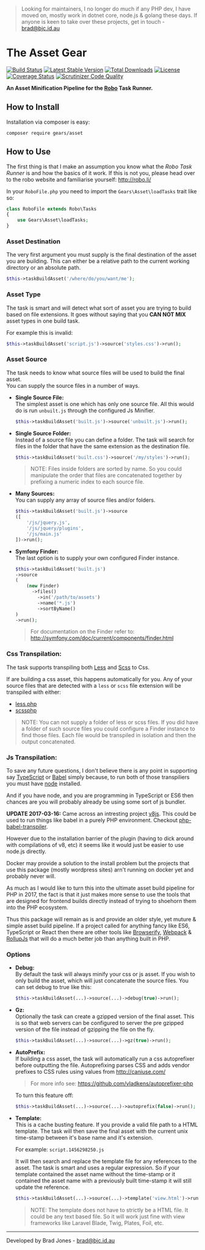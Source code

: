 > Looking for maintainers, I no longer do much if any PHP dev, I have moved on, mostly work in dotnet core, node.js & golang these days. If anyone is keen to take over these projects, get in touch - brad@bjc.id.au

# The Asset Gear
[![Build Status](https://travis-ci.org/phpgearbox/asset.svg?branch=master)](https://travis-ci.org/phpgearbox/asset)
[![Latest Stable Version](https://poser.pugx.org/gears/asset/v/stable.svg)](https://packagist.org/packages/gears/asset)
[![Total Downloads](https://poser.pugx.org/gears/asset/downloads.svg)](https://packagist.org/packages/gears/asset)
[![License](https://poser.pugx.org/gears/asset/license.svg)](https://packagist.org/packages/gears/asset)
[![Coverage Status](https://coveralls.io/repos/github/phpgearbox/asset/badge.svg?branch=master)](https://coveralls.io/github/phpgearbox/asset?branch=master)
[![Scrutinizer Code Quality](https://scrutinizer-ci.com/g/phpgearbox/asset/badges/quality-score.png?b=master)](https://scrutinizer-ci.com/g/phpgearbox/asset/?branch=master)

**An Asset Minification Pipeline for the [Robo](http://robo.li/) Task Runner.**

## How to Install
Installation via composer is easy:

    composer require gears/asset

## How to Use
The first thing is that I make an assumption you know what the
_Robo Task Runner_ is and how the basics of it work. If this is not you,
please head over to the robo website and familiarise yourself: http://robo.li/

In your ```RoboFile.php``` you need to import the
```Gears\Asset\loadTasks``` trait like so:

```php
class RoboFile extends Robo\Tasks
{
    use Gears\Asset\loadTasks;
}
```

### Asset Destination
The very first argument you must supply is the final destination of the asset
you are building. This can either be a relative path to the current working
directory or an absolute path.

```php
$this->taskBuildAsset('/where/do/you/want/me');
```

### Asset Type
The task is smart and will detect what sort of asset you are trying to build
based on file extensions. It goes without saying that you __CAN NOT MIX__
asset types in one build task.

For example this is invalid:

```php
$this->taskBuildAsset('script.js')->source('styles.css')->run();
```

### Asset Source
The task needs to know what source files will be used to build the final asset.  
You can supply the source files in a number of ways.

* __Single Source File:__  
  The simplest asset is one which has only one source file.
  All this would do is run ```unbuilt.js``` through the configured Js Minifier.

  ```php
  $this->taskBuildAsset('built.js')->source('unbuilt.js')->run();
  ```

* __Single Source Folder:__  
  Instead of a source file you can define a folder.
  The task will search for files in the folder that have the same extension as
  the destination file.

  ```php
  $this->taskBuildAsset('built.css')->source('/my/styles')->run();
  ```

  > NOTE: Files inside folders are sorted by name. So you could manipulate the
  > order that files are concatenated together by prefixing a numeric index to
  > each source file.

* __Many Sources:__  
  You can supply any array of source files and/or folders.

  ```php
  $this->taskBuildAsset('built.js')->source
  ([
      '/js/jquery.js',
      '/js/jquery/plugins',
      '/js/main.js'
  ])->run();
  ```

* __Symfony Finder:__  
  The last option is to supply your own configured Finder instance.

  ```php
  $this->taskBuildAsset('built.js')
  ->source
  (
      (new Finder)
        ->files()
          ->in('/path/to/assets')
          ->name('*.js')
          ->sortByName()
  )
  ->run();
  ```

  > For documentation on the Finder refer to:
  > http://symfony.com/doc/current/components/finder.html

### Css Transpilation:
The task supports transpiling both [Less](http://lesscss.org/)
and [Scss](http://sass-lang.com/) to Css.

If are building a css asset, this happens automatically for you.
Any of your source files that are detected with a ```less``` or ```scss``` file
extension will be transpiled with either:

* [less.php](https://github.com/oyejorge/less.php)
* [scssphp](https://github.com/leafo/scssphp)

> NOTE: You can not supply a folder of less or scss files.
> If you did have a folder of such source files you could configure a Finder
> instance to find those files. Each file would be transpiled in isolation and
> then the output concatenated.

### Js Transpilation:
To save any future questions, I don't believe there is any point in supporting
say [TypeScript](http://www.typescriptlang.org/) or [Babel](https://babeljs.io/)
simply because, to run both of those transpiliers you must have
[node](https://nodejs.org) installed.

And if you have node, and you are programming in TypeScript or ES6 then chances
are you will probably already be using some sort of js bundler.

__UPDATE 2017-03-16:__
Came across an intresting project [v8js](https://github.com/phpv8/v8js).
This could be used to run things like babel in a purely PHP environment.
Checkout [php-babel-transpiler](https://github.com/talyssonoc/php-babel-transpiler).

However due to the installation barrier of the plugin (having to dick around
with compilations of v8, etc) it seems like it would just be easier to use
node.js directly.

Docker may provide a solution to the install problem but the projects that use
this package (mostly wordpress sites) arn't running on docker yet and probably
never will.

As much as I would like to turn this into the ultimate asset build pipeline for
PHP in 2017, the fact is that it just makes more sense to use the tools that are
designed for frontend builds directly instead of trying to shoehorn them into
the PHP ecosystem.

Thus this package will remain as is and provide an older style, yet muture &
simple asset build pipeline. If a project called for anything fancy like ES6,
TypeScript or React then there are other tools like [Browserify](http://browserify.org/),
[Webpack](https://webpack.js.org/) & [RollupJs](http://rollupjs.org/) that will
do a much better job than anything built in PHP.

### Options

* __Debug:__  
  By default the task will always minify your css or js asset. If you wish to
  only build the asset, which will just concatenate the source files. You can
  set debug to true like this:

  ```php
  $this->taskBuildAsset(...)->source(...)->debug(true)->run();
  ```

* __Gz:__  
  Optionally the task can create a gzipped version of the final asset. This is
  so that web servers can be configured to server the pre gzipped version of the
  file instead of gzipping the file on the fly.

  ```php
  $this->taskBuildAsset(...)->source(...)->gz(true)->run();
  ```

* __AutoPrefix:__  
  If building a css asset, the task will automatically run a css autoprefixer
  before outputting the file. Autoprefixing parses CSS and adds vendor prefixes
  to CSS rules using values from http://caniuse.com/

  > For more info see: https://github.com/vladkens/autoprefixer-php

  To turn this feature off:

  ```php
  $this->taskBuildAsset(...)->source(...)->autoprefix(false)->run();
  ```

* __Template:__  
  This is a cache busting feature. If you provide a valid file path to a HTML
  template. The task will then save the final asset with the current unix
  time-stamp between it's base name and it's extension.

  For example: ```script.1456298250.js```

  It will then search and replace the template file for any references to the
  asset. The task is smart and uses a regular expression. So if your template
  contained the asset name without the time-stamp or it contained the asset name
  with a previously built time-stamp it will still update the reference.

  ```php
  $this->taskBuildAsset(...)->source(...)->template('view.html')->run();
  ```

  > NOTE: The template does not have to strictly be a HTML file. It could be any
  > text based file. So it will work just fine with view frameworks like
  > Laravel Blade, Twig, Plates, Foil, etc.

--------------------------------------------------------------------------------
Developed by Brad Jones - brad@bjc.id.au
